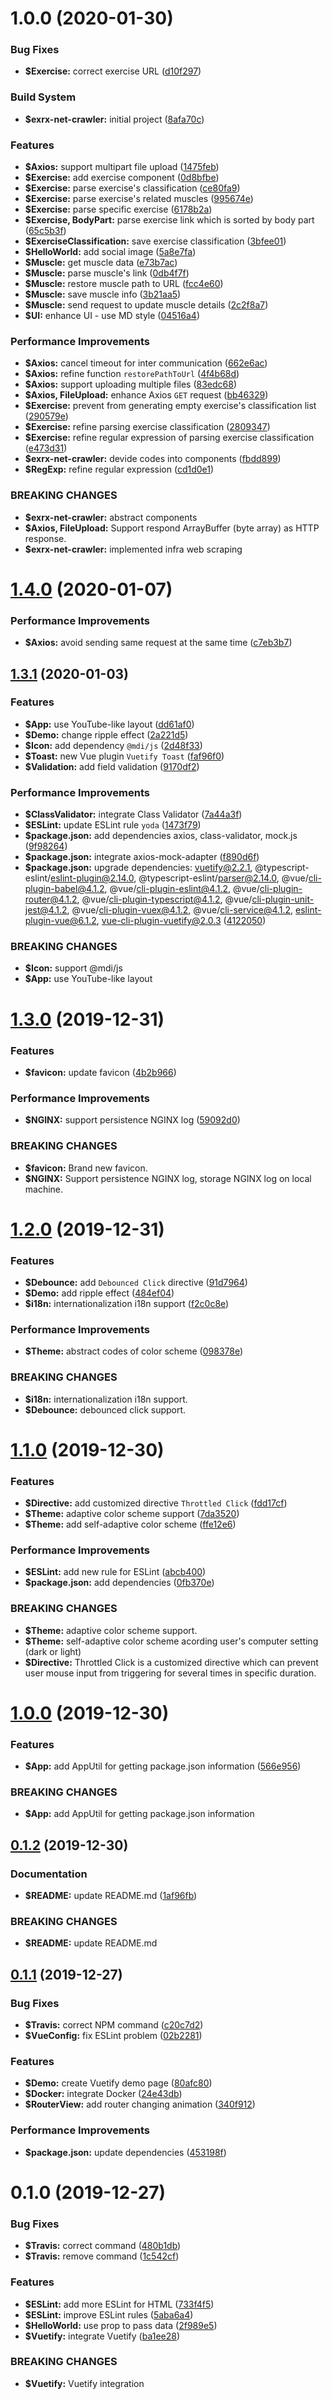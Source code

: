 # 1.0.0 (2020-01-30)


### Bug Fixes

* **$Exercise:** correct exercise URL ([d10f297](https://github.com/johnnymillergh/exrx-net-crawler/commit/d10f2978ac42d643402b6d341e97326d65bd63e2))


### Build System

* **$exrx-net-crawler:** initial project ([8afa70c](https://github.com/johnnymillergh/exrx-net-crawler/commit/8afa70c3c033978699f412f48288becd0df427c7))


### Features

* **$Axios:** support multipart file upload ([1475feb](https://github.com/johnnymillergh/exrx-net-crawler/commit/1475feb16a438d1e2f1b54ab8c147315b3f6d69a))
* **$Exercise:** add exercise component ([0d8bfbe](https://github.com/johnnymillergh/exrx-net-crawler/commit/0d8bfbea39638ee65962e60d215d8042ddafc130))
* **$Exercise:** parse exercise's classification ([ce80fa9](https://github.com/johnnymillergh/exrx-net-crawler/commit/ce80fa92054caa5db47e25a66db4ddf76a63c7e4))
* **$Exercise:** parse exercise's related muscles ([995674e](https://github.com/johnnymillergh/exrx-net-crawler/commit/995674e39d0750500aa47826f143ca9cecbf9717))
* **$Exercise:** parse specific exercise ([6178b2a](https://github.com/johnnymillergh/exrx-net-crawler/commit/6178b2a0469b5d48960fe8a8ace939ba58a73cc4))
* **$Exercise, BodyPart:** parse exercise link which is sorted by body part ([65c5b3f](https://github.com/johnnymillergh/exrx-net-crawler/commit/65c5b3f0d1da5e81779e28ccbf24db3033c18eab))
* **$ExerciseClassification:** save exercise classification ([3bfee01](https://github.com/johnnymillergh/exrx-net-crawler/commit/3bfee0149c8e7c5cf93bbe287ab0475c128ad332))
* **$HelloWorld:** add social image ([5a8e7fa](https://github.com/johnnymillergh/exrx-net-crawler/commit/5a8e7facadd39c74258842b970858c81079213e9))
* **$Muscle:** get muscle data ([e73b7ac](https://github.com/johnnymillergh/exrx-net-crawler/commit/e73b7ac0ffcf14d2085f26a2c94252882336f5b4))
* **$Muscle:** parse muscle's link ([0db4f7f](https://github.com/johnnymillergh/exrx-net-crawler/commit/0db4f7f97fcf46be3cce85d605f9ebef985de0ba))
* **$Muscle:** restore muscle path to URL ([fcc4e60](https://github.com/johnnymillergh/exrx-net-crawler/commit/fcc4e60dc29e375cb0ff84851b4939b0f43ea690))
* **$Muscle:** save muscle info ([3b21aa5](https://github.com/johnnymillergh/exrx-net-crawler/commit/3b21aa5b79c840042d645e4653cc63659b7f401e))
* **$Muscle:** send request to update muscle details ([2c2f8a7](https://github.com/johnnymillergh/exrx-net-crawler/commit/2c2f8a7f6cf85e54f3472ea7a4eaa7c5a118270e))
* **$UI:** enhance UI - use MD style ([04516a4](https://github.com/johnnymillergh/exrx-net-crawler/commit/04516a4456fa2abe7c49fe2ec3c8bf46a90426cd))


### Performance Improvements

* **$Axios:** cancel timeout for inter communication ([662e6ac](https://github.com/johnnymillergh/exrx-net-crawler/commit/662e6ac58e9cd52eef3bcf0a4a95d2d2dce74208))
* **$Axios:** refine function `restorePathToUrl` ([4f4b68d](https://github.com/johnnymillergh/exrx-net-crawler/commit/4f4b68d776793eada628430dd2debe3eab633c3a))
* **$Axios:** support uploading multiple files ([83edc68](https://github.com/johnnymillergh/exrx-net-crawler/commit/83edc68e8cd9cc285ef270a6e0175a40ea42c0a8))
* **$Axios, FileUpload:** enhance Axios `GET` request ([bb46329](https://github.com/johnnymillergh/exrx-net-crawler/commit/bb463294cad23ac9b344010bd3ee81fdf66558be))
* **$Exercise:** prevent from generating empty exercise's classification list ([290579e](https://github.com/johnnymillergh/exrx-net-crawler/commit/290579e4e9791c7ccf5d01c229fb395ee6891c80))
* **$Exercise:** refine parsing exercise classification ([2809347](https://github.com/johnnymillergh/exrx-net-crawler/commit/28093470204a85836779bbb861594f197dd45ce6))
* **$Exercise:** refine regular expression of parsing exercise classification ([e473d31](https://github.com/johnnymillergh/exrx-net-crawler/commit/e473d31dea8893ac92fb821da082fd74d6638d45))
* **$exrx-net-crawler:** devide codes into components ([fbdd899](https://github.com/johnnymillergh/exrx-net-crawler/commit/fbdd899f7ed6787f2fec47891b03c4cfc96d4977))
* **$RegExp:** refine regular expression ([cd1d0e1](https://github.com/johnnymillergh/exrx-net-crawler/commit/cd1d0e1a91eadabce93a815ce5c5fd85599c489a))


### BREAKING CHANGES

* **$exrx-net-crawler:** abstract components
* **$Axios, FileUpload:** Support respond ArrayBuffer (byte array) as HTTP
response.
* **$exrx-net-crawler:** implemented infra web scraping



# [1.4.0](https://github.com/johnnymillergh/vuetify-typescript-playground/compare/v1.3.1...v1.4.0) (2020-01-07)


### Performance Improvements

* **$Axios:** avoid sending same request at the same time ([c7eb3b7](https://github.com/johnnymillergh/vuetify-typescript-playground/commit/c7eb3b7d5388aaa0b8fea4fcb6cd129c87fb6b5c))



## [1.3.1](https://github.com/johnnymillergh/vuetify-typescript-playground/compare/v1.3.0...v1.3.1) (2020-01-03)


### Features

* **$App:** use YouTube-like layout ([dd61af0](https://github.com/johnnymillergh/vuetify-typescript-playground/commit/dd61af02e5b42ea1494558a4f4f2a616b433a1c6))
* **$Demo:** change ripple effect ([2a221d5](https://github.com/johnnymillergh/vuetify-typescript-playground/commit/2a221d553c225eb82453c812090dbc9e47ecc8cc))
* **$Icon:** add dependency `@mdi/js` ([2d48f33](https://github.com/johnnymillergh/vuetify-typescript-playground/commit/2d48f33fa8d6bc4894808e625b2c46ea97a68f89))
* **$Toast:** new Vue plugin `Vuetify Toast` ([faf96f0](https://github.com/johnnymillergh/vuetify-typescript-playground/commit/faf96f047a9d0a74baa0da86a0f16fd93ad724a9))
* **$Validation:** add field validation ([9170df2](https://github.com/johnnymillergh/vuetify-typescript-playground/commit/9170df2bf10e5be044b4744d0ce793e2eee6df12))


### Performance Improvements

* **$ClassValidator:** integrate Class Validator ([7a44a3f](https://github.com/johnnymillergh/vuetify-typescript-playground/commit/7a44a3fd6c8f056597472f97ed0bfc4c3866e0d4))
* **$ESLint:** update ESLint rule `yoda` ([1473f79](https://github.com/johnnymillergh/vuetify-typescript-playground/commit/1473f797bde18668d8511429b627b24c99dc8604))
* **$package.json:** add dependencies axios, class-validator, mock.js ([9f98264](https://github.com/johnnymillergh/vuetify-typescript-playground/commit/9f9826484cbc6ee8e1093243f4a7087e1240c20c))
* **$package.json:** integrate axios-mock-adapter ([f890d6f](https://github.com/johnnymillergh/vuetify-typescript-playground/commit/f890d6f69f4926c8acec33d73e18a9ba1c7125c0))
* **$package.json:** upgrade dependencies: vuetify@2.2.1, @typescript-eslint/eslint-plugin@2.14.0, @typescript-eslint/parser@2.14.0, @vue/cli-plugin-babel@4.1.2, @vue/cli-plugin-eslint@4.1.2, @vue/cli-plugin-router@4.1.2, @vue/cli-plugin-typescript@4.1.2, @vue/cli-plugin-unit-jest@4.1.2, @vue/cli-plugin-vuex@4.1.2, @vue/cli-service@4.1.2, eslint-plugin-vue@6.1.2, vue-cli-plugin-vuetify@2.0.3 ([4122050](https://github.com/johnnymillergh/vuetify-typescript-playground/commit/41220506241848558edd7afd2ac2fcdc1eb98427))


### BREAKING CHANGES

* **$Icon:** support @mdi/js
* **$App:** use YouTube-like layout



# [1.3.0](https://github.com/johnnymillergh/vuetify-typescript-playground/compare/v1.2.0...v1.3.0) (2019-12-31)


### Features

* **$favicon:** update favicon ([4b2b966](https://github.com/johnnymillergh/vuetify-typescript-playground/commit/4b2b966eb896fbc995390ba4219bebb3a1b0a049))


### Performance Improvements

* **$NGINX:** support persistence NGINX log ([59092d0](https://github.com/johnnymillergh/vuetify-typescript-playground/commit/59092d0001c81d2ffe4d3674c99f427e058519f2))


### BREAKING CHANGES

* **$favicon:** Brand new favicon.
* **$NGINX:** Support persistence NGINX log, storage NGINX log on
local machine.



# [1.2.0](https://github.com/johnnymillergh/vuetify-typescript-playground/compare/v1.1.0...v1.2.0) (2019-12-31)


### Features

* **$Debounce:** add `Debounced Click` directive ([91d7964](https://github.com/johnnymillergh/vuetify-typescript-playground/commit/91d7964fbc6971843263b5ae21c25856950decdb))
* **$Demo:** add ripple effect ([484ef04](https://github.com/johnnymillergh/vuetify-typescript-playground/commit/484ef048ca81273b49a92c20230d01f91e494cae))
* **$i18n:** internationalization i18n support ([f2c0c8e](https://github.com/johnnymillergh/vuetify-typescript-playground/commit/f2c0c8e0413ffe0a2a30f5f3e8e0334e4f3e8c86))


### Performance Improvements

* **$Theme:** abstract codes of color scheme ([098378e](https://github.com/johnnymillergh/vuetify-typescript-playground/commit/098378e62360fb29f2d11453cf51a46496b66caa))


### BREAKING CHANGES

* **$i18n:** internationalization i18n support.
* **$Debounce:** debounced click support.



# [1.1.0](https://github.com/johnnymillergh/vuetify-typescript-playground/compare/v1.0.0...v1.1.0) (2019-12-30)


### Features

* **$Directive:** add customized directive `Throttled Click` ([fdd17cf](https://github.com/johnnymillergh/vuetify-typescript-playground/commit/fdd17cfaa375126fa3344b7c3af0421ec88704b5))
* **$Theme:** adaptive color scheme support ([7da3520](https://github.com/johnnymillergh/vuetify-typescript-playground/commit/7da3520b436bd043c2271201976487fd56ab9145))
* **$Theme:** add self-adaptive color scheme ([ffe12e6](https://github.com/johnnymillergh/vuetify-typescript-playground/commit/ffe12e6a4dff2f0e9055fdf607d90f642c3a148b))


### Performance Improvements

* **$ESLint:** add new rule for ESLint ([abcb400](https://github.com/johnnymillergh/vuetify-typescript-playground/commit/abcb4007f70400c20151b1e11c7a20ab92899b01))
* **$package.json:** add dependencies ([0fb370e](https://github.com/johnnymillergh/vuetify-typescript-playground/commit/0fb370e679ca699f639f32dda16487b923be91e2))


### BREAKING CHANGES

* **$Theme:** adaptive color scheme support.
* **$Theme:** self-adaptive color scheme acording user's computer
setting (dark or light)
* **$Directive:** Throttled Click is a customized directive which can prevent user mouse input from triggering for several times in specific
duration.



# [1.0.0](https://github.com/johnnymillergh/vuetify-typescript-playground/compare/v0.1.2...v1.0.0) (2019-12-30)


### Features

* **$App:** add AppUtil for getting package.json information ([566e956](https://github.com/johnnymillergh/vuetify-typescript-playground/commit/566e95687c7db1283473806653c90dba6c8d76f3))


### BREAKING CHANGES

* **$App:** add AppUtil for getting package.json information



## [0.1.2](https://github.com/johnnymillergh/vuetify-typescript-playground/compare/v0.1.1...v0.1.2) (2019-12-30)


### Documentation

* **$README:** update README.md ([1af96fb](https://github.com/johnnymillergh/vuetify-typescript-playground/commit/1af96fbfc29be5aa9f7cde699fa40a3d5a31548a))


### BREAKING CHANGES

* **$README:** update README.md



## [0.1.1](https://github.com/johnnymillergh/vuetify-typescript-playground/compare/v0.1.0...v0.1.1) (2019-12-27)


### Bug Fixes

* **$Travis:** correct NPM command ([c20c7d2](https://github.com/johnnymillergh/vuetify-typescript-playground/commit/c20c7d25194056a73da116489cfb86dd041925a5))
* **$VueConfig:** fix ESLint problem ([02b2281](https://github.com/johnnymillergh/vuetify-typescript-playground/commit/02b2281553a0557fb7b7931382c952380a6c65e0))


### Features

* **$Demo:** create Vuetify demo page ([80afc80](https://github.com/johnnymillergh/vuetify-typescript-playground/commit/80afc804c594db618c8417820916f7d44658c48e))
* **$Docker:** integrate Docker ([24e43db](https://github.com/johnnymillergh/vuetify-typescript-playground/commit/24e43db4a9e8ea0275242638248e892bf6559964))
* **$RouterView:** add router changing animation ([340f912](https://github.com/johnnymillergh/vuetify-typescript-playground/commit/340f9122912fbdc0cd52c9f3a8104e41ed50d0c3))


### Performance Improvements

* **$package.json:** update dependencies ([453198f](https://github.com/johnnymillergh/vuetify-typescript-playground/commit/453198f85790205ff9c094945437a5d9a67efbc0))



# 0.1.0 (2019-12-27)


### Bug Fixes

* **$Travis:** correct command ([480b1db](https://github.com/johnnymillergh/vuetify-typescript-playground/commit/480b1db93f11d9e0c1815cd13a5dfa2ae31ac322))
* **$Travis:** remove command ([1c542cf](https://github.com/johnnymillergh/vuetify-typescript-playground/commit/1c542cf2dedadc69ba7c9cd55519bc38612b3771))


### Features

* **$ESLint:** add more ESLint for HTML ([733f4f5](https://github.com/johnnymillergh/vuetify-typescript-playground/commit/733f4f52d51b37998b1fa7d172bfb80d9aa9af1a))
* **$ESLint:** improve ESLint rules ([5aba6a4](https://github.com/johnnymillergh/vuetify-typescript-playground/commit/5aba6a412f03d714f70186e8bc4c6cb854d4d092))
* **$HelloWorld:** use prop to pass data ([2f989e5](https://github.com/johnnymillergh/vuetify-typescript-playground/commit/2f989e51887faf9b0d1ce82123efb42b6d40f30c))
* **$Vuetify:** integrate Vuetify ([ba1ee28](https://github.com/johnnymillergh/vuetify-typescript-playground/commit/ba1ee2891c8efa3cf4e5356b891823d60eeb581a))


### BREAKING CHANGES

* **$Vuetify:** Vuetify integration



